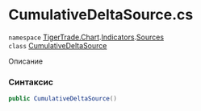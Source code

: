 
# CumulativeDeltaSource.cs
`namespace` [TigerTrade.Chart](../../../TigerTrade.Chart.md).[Indicators](../../../TigerTrade.Chart/Indicators.md).[Sources](../../../TigerTrade.Chart/Indicators/Sources.md)  
    `class` [CumulativeDeltaSource](../../CumulativeDeltaSource.cs.md)

Описание

### Синтаксис
```csharp
public CumulativeDeltaSource()
```


                    
                    
